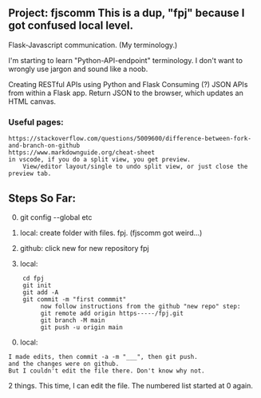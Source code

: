 ## Project: fjscomm	   This is a dup, "fpj" because I got confused local level.
Flask-Javascript communication.  (My terminology.)

I'm starting to learn "Python-API-endpoint" terminology.
I don't want to wrongly use jargon and sound like a noob.

Creating RESTful APIs using Python and Flask
Consuming (?) JSON APIs from within a Flask app.
Return JSON to the browser, which updates an HTML canvas.

### Useful pages:
```
https://stackoverflow.com/questions/5009600/difference-between-fork-and-branch-on-github
https://www.markdownguide.org/cheat-sheet
in vscode, if you do a split view, you get preview.
    View/editor layout/single to undo split view, or just close the preview tab.
```

## Steps So Far:

0.  git config --global   etc

0.  local:  create folder with files.   fpj.  (fjscomm got weird...)

0.  github:  click new for new repository   fpj

0.  local:
```
    cd fpj
    git init
    git add -A
    git commit -m "first commmit"
         now follow instructions from the github "new repo" step:
         git remote add origin https-----/fpj.git
         git branch -M main
         git push -u origin main
```

0. local:
```
I made edits, then commit -a -m "___", then git push.
and the changes were on github.
But I couldn't edit the file there. Don't know why not.
```

2 things.  This time, I can edit the file.  The numbered list started at 0 again.


